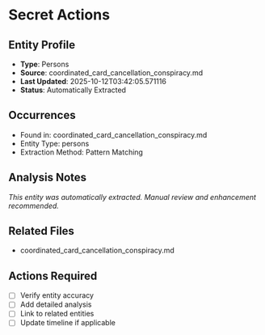 # Secret Actions

## Entity Profile
- **Type**: Persons
- **Source**: coordinated_card_cancellation_conspiracy.md
- **Last Updated**: 2025-10-12T03:42:05.571116
- **Status**: Automatically Extracted

## Occurrences
- Found in: coordinated_card_cancellation_conspiracy.md
- Entity Type: persons
- Extraction Method: Pattern Matching

## Analysis Notes
*This entity was automatically extracted. Manual review and enhancement recommended.*

## Related Files
- coordinated_card_cancellation_conspiracy.md

## Actions Required
- [ ] Verify entity accuracy
- [ ] Add detailed analysis
- [ ] Link to related entities
- [ ] Update timeline if applicable
